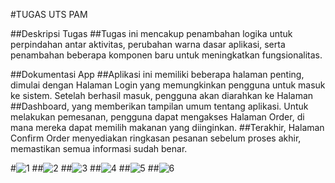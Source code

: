 #TUGAS UTS PAM

##Deskripsi Tugas
##Tugas ini mencakup penambahan logika untuk perpindahan antar aktivitas, perubahan warna dasar aplikasi, serta penambahan beberapa komponen baru untuk meningkatkan fungsionalitas.

##Dokumentasi App
##Aplikasi ini memiliki beberapa halaman penting, dimulai dengan Halaman Login yang memungkinkan pengguna untuk masuk ke sistem. Setelah berhasil masuk, pengguna akan diarahkan ke Halaman ##Dashboard, yang memberikan tampilan umum tentang aplikasi. Untuk melakukan pemesanan, pengguna dapat mengakses Halaman Order, di mana mereka dapat memilih makanan yang diinginkan. ##Terakhir, Halaman Confirm Order menyediakan ringkasan pesanan sebelum proses akhir, memastikan semua informasi sudah benar.

#![1](https://github.com/user-attachments/assets/57a6ac39-f1c9-497d-9e92-2f5e48afe5df)
##![2](https://github.com/user-attachments/assets/7e5b90be-47ae-466e-b390-1f35c2f4d2b0)
##![3](https://github.com/user-attachments/assets/eb481859-1f80-4214-8d0b-74821f2454e3)
##![4](https://github.com/user-attachments/assets/ccf601d3-481c-468e-937a-41f226146d21)
##![5](https://github.com/user-attachments/assets/0053c754-851b-432a-8048-068277ffe9de)
##![6](https://github.com/user-attachments/assets/28353234-7261-4947-b6e0-b865cb412dff)
